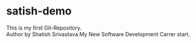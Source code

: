 # satish-demo
This is my first Git-Repository.
<br>
Author by Shatish Srivastava
My New Software Development Carrer start.
